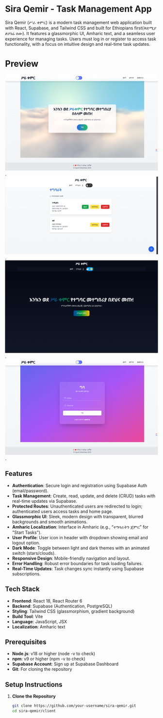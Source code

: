 # Sira Qemir - Task Management App

Sira Qemir (ሥራ ቀምር) is a modern task management web application built with React, Supabase, and Tailwind CSS and built for Ethiopians first(ቅድሚያ ለሃገሬ ሰው). It features a glassmorphic UI, Amharic text, and a seamless user experience for managing tasks. Users must log in or register to access task functionality, with a focus on intuitive design and real-time task updates.

# Preview

![Preview Screenshot 1](/client/public/assets/screenshot-landingpage-siraqemir.png).
![Preview Screenshot 2](/client/public/assets/screencapture-sira-qemir-completed-tasks.png).
![Preview Screenshot 3](/client/public/assets/screencapture-darkmod-siraqemir.png).
![Preview Screenshot 4](/client/public/assets/screenshot-login-siraqemir.png).


## Features

- **Authentication**: Secure login and registration using Supabase Auth (email/password).
- **Task Management**: Create, read, update, and delete (CRUD) tasks with real-time updates via Supabase.
- **Protected Routes**: Unauthenticated users are redirected to login; authenticated users access tasks and home page.
- **Glassmorphic UI**: Sleek, modern design with transparent, blurred backgrounds and smooth animations.
- **Amharic Localization**: Interface in Amharic (e.g., “ተግባራትን ጀምር” for "Start Tasks").
- **User Profile**: User icon in header with dropdown showing email and logout option.
- **Dark Mode**: Toggle between light and dark themes with an animated switch (stars/clouds).
- **Responsive Design**: Mobile-friendly navigation and layout.
- **Error Handling**: Robust error boundaries for task loading failures.
- **Real-Time Updates**: Task changes sync instantly using Supabase subscriptions.

## Tech Stack

- **Frontend**: React 18, React Router 6
- **Backend**: Supabase (Authentication, PostgreSQL)
- **Styling**: Tailwind CSS (glassmorphism, gradient background)
- **Build Tool**: Vite
- **Language**: JavaScript, JSX
- **Localization**: Amharic text

## Prerequisites

- **Node.js**: v18 or higher (node -v to check)
- **npm**: v9 or higher (npm -v to check)
- **Supabase Account**: Sign up at Supabase Dashboard
- **Git**: For cloning the repository

## Setup Instructions

1. **Clone the Repository**
   ```bash
   git clone https://github.com/your-username/sira-qemir.git
   cd sira-qemir/client